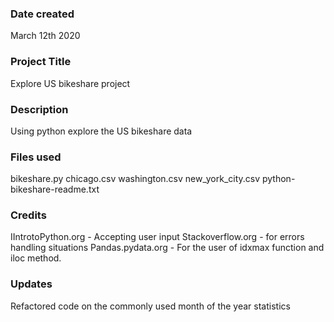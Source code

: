 ### Date created
March 12th 2020

### Project Title
Explore US bikeshare project

### Description
Using python explore the US bikeshare data

### Files used
bikeshare.py
chicago.csv
washington.csv
new_york_city.csv
python-bikeshare-readme.txt

### Credits
IIntrotoPython.org - Accepting user input
Stackoverflow.org - for errors handling situations
Pandas.pydata.org - For the user of idxmax function and iloc method.

### Updates
Refactored code on the commonly used month of the year statistics

